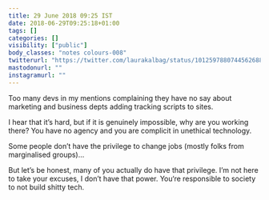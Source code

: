 ```yaml
---
title: 29 June 2018 09:25 IST
date: 2018-06-29T09:25:18+01:00
tags: []
categories: []
visibility: ["public"]
body_classes: "notes colours-008"
twitterurl: "https://twitter.com/laurakalbag/status/1012597880744562688"
mastodonurl: ""
instagramurl: ""
---
```


Too many devs in my mentions complaining they have no say about marketing and business depts adding tracking scripts to sites. 

I hear that it’s hard, but if it is genuinely impossible, why are you working there? You have no agency and you are complicit in unethical technology.

Some people don’t have the privilege to change jobs (mostly folks from marginalised groups)…

But let’s be honest, many of you actually do have that privilege. I’m not here to take your excuses, I don’t have that power. You‘re responsible to society to not build shitty tech.